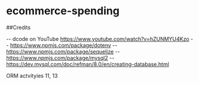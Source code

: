 # ecommerce-spending

##Credits

-- dcode on YouTube https://www.youtube.com/watch?v=hZUNMYU4Kzo
-- https://www.npmjs.com/package/dotenv
-- https://www.npmjs.com/package/sequelize
-- https://www.npmjs.com/package/mysql2
-- https://dev.mysql.com/doc/refman/8.0/en/creating-database.html

ORM actvityies 11, 13
